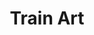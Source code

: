 ---
title: Train Art
description: "This web application provides a minimalist, real-time visualization of all train routes passing through any selected Belgian station."

preview: /public/images/projects/trainArt/trainArt-1.png
pics:
    - /public/images/projects/trainArt/trainArt-2.png
    - /public/images/projects/trainArt/trainArt-3.png
    - /public/images/projects/trainArt/trainArt-4.png
    - /public/images/projects/trainArt/trainArt-5.png
    - /public/images/projects/trainArt/trainArt-6.png
    - /public/images/projects/trainArt/trainArt-7.png
    - /public/images/projects/trainArt/trainArt-8.png
    - /public/images/projects/trainArt/trainArt-9.png

links:
    -   name: discover the website (desktop only)
        link: https://www.janaelst.be/trainArt/
year: 2023
partners:
    - Devine I Creative Code 2
services:
    - Web Development
    - API's
    - JavaScript
    - Concept Development
tools:
    - Javascript
device: []
role: individual student work
tags:
    - Development
    - Javascript
featured: false
draft: true
permalink: /train-art/
---